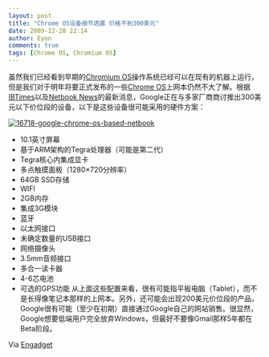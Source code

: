 ```yaml
---
layout: post
title: "Chrome OS设备细节透露 价格不到300美元"
date: 2009-12-28 22:14
author: Eyon
comments: true
tags: [Chrome OS, Chromium OS]
---
```

虽然我们已经看到早期的[Chromium OS](http://www.chromi.org/archives/tag/chromium-os)操作系统已经可以在现有的机器上运行，但是我们对于明年将要正式发布的一些[Chrome OS](http://www.chromi.org/archives/tag/chrome-os)上网本仍然不大了解。根据[IBTimes](http://www.ibtimes.co.uk/articles/20091227/google-chrome-based-netbook-tech-specs-are-out.htm)以及[Netbook News](http://translate.google.de/translate?u=http%3A%2F%2Fwww.netbooknews.de%2F12096%2Fgoogle-netbook-spezifikationen-sind-raus-nvidia-tegra-und-ssd%2F&amp;sl=de&amp;tl=en&amp;hl=&amp;ie=UTF-8)的最新消息，Google正在与多家厂商商讨推出300美元以下价位段的设备，以下是这些设备很可能采用的硬件方案：

<a href="http://img.chromi.org/2009/12/16718-google-chrome-os-based-netbook.jpg">![16718-google-chrome-os-based-netbook](http://img.chromi.org/2009/12/16718-google-chrome-os-based-netbook.jpg "16718-google-chrome-os-based-netbook")</a>


*   10.1英寸屏幕
*   基于ARM架构的Tegra处理器（可能是第二代）
*   Tegra核心内集成显卡
*   多点触摸面板（1280×720分辨率）
*   64GB SSD存储
*   WIFI
*   2GB内存
*   集成3G模块
*   蓝牙
*   以太网接口
*   未确定数量的USB接口
*   网络摄像头
*   3.5mm音频接口
*   多合一读卡器
*   4-6芯电池
*   可选的GPS功能
从上面这些配置来看，很有可能指平板电脑（Tablet），而不是长得像笔记本那样的上网本。另外，还可能会出现200美元价位段的产品，Google很有可能（至少在初期）直接通过Google自己的网站销售。很显然，Google想要低端用户完全放弃Windows，但最好不要像Gmail那样5年都在Beta阶段。

Via [Engadget](http://www.engadget.com/2009/12/28/googles-chrome-os-based-netbook-specs-leak-out-look-good/)
